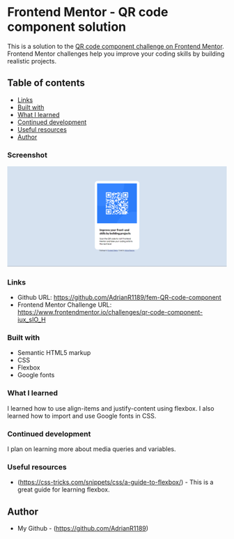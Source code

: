 # Frontend Mentor - QR code component solution

This is a solution to the [QR code component challenge on Frontend Mentor](https://www.frontendmentor.io/challenges/qr-code-component-iux_sIO_H). Frontend Mentor challenges help you improve your coding skills by building realistic projects.

## Table of contents

- [Links](#links)
- [Built with](#built-with)
- [What I learned](#what-i-learned)
- [Continued development](#continued-development)
- [Useful resources](#useful-resources)
- [Author](#author)

### Screenshot

![Screenshot of my completed QR code challenge](https://github.com/AdrianR1189/QR-code-Frontend-Mentor/blob/main/Screenshot%202024-02-21%20202122.png)

### Links

- Github URL: https://github.com/AdrianR1189/fem-QR-code-component
- Frontend Mentor Challenge URL: https://www.frontendmentor.io/challenges/qr-code-component-iux_sIO_H

### Built with

- Semantic HTML5 markup
- CSS
- Flexbox
- Google fonts

### What I learned

I learned how to use align-items and justify-content using flexbox. I also learned how to import and use Google fonts in CSS.

### Continued development

I plan on learning more about media queries and variables.

### Useful resources

- (https://css-tricks.com/snippets/css/a-guide-to-flexbox/) - This is a great guide for learning flexbox.

## Author

- My Github - (https://github.com/AdrianR1189)
